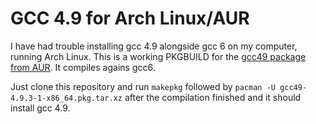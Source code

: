 # GCC 4.9 for Arch Linux/AUR

I have had trouble installing gcc 4.9 alongside gcc 6 on my computer, running Arch Linux. 
This is a working PKGBUILD for the [gcc49 package from AUR](https://aur.archlinux.org/packages/gcc49/). It compiles agains gcc6.

Just clone this repository and run `makepkg` followed by `pacman -U gcc49-4.9.3-1-x86_64.pkg.tar.xz` after the compilation finished
and it should install gcc 4.9.
